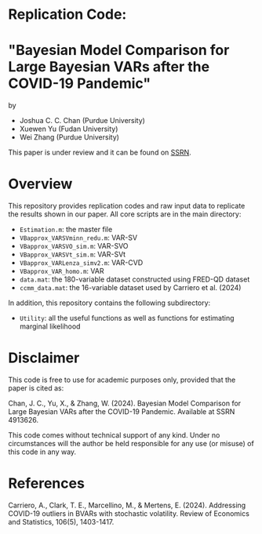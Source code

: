 # Replication Code:
# "Bayesian Model Comparison for Large Bayesian VARs after the COVID-19 Pandemic"
by
- Joshua C. C. Chan (Purdue University)
- Xuewen Yu (Fudan University)
- Wei Zhang (Purdue University)

This paper is under review and it can be found on [SSRN](https://papers.ssrn.com/sol3/papers.cfm?abstract_id=4913626).

# Overview
This repository provides replication codes and raw input data to replicate the results shown in our paper. All core scripts are in the main directory:
- `Estimation.m`: the master file
- `VBapprox_VARSVminn_redu.m`: VAR-SV
- `VBapprox_VARSVO_sim.m`: VAR-SVO
- `VBapprox_VARSVt_sim.m`: VAR-SVt
- `VBapprox_VARLenza_simv2.m`: VAR-CVD
- `VBapprox_VAR_homo.m`: VAR
- `data.mat`: the 180-variable dataset constructed using FRED-QD dataset
- `ccmm_data.mat`: the 16-variable dataset used by Carriero et al. (2024)
  
In addition, this repository contains the following subdirectory:
- `Utility`: all the useful functions as well as functions for estimating marginal likelihood

# Disclaimer
This code is free to use for academic purposes only, provided that the paper is cited as:

Chan, J. C., Yu, X., & Zhang, W. (2024). Bayesian Model Comparison for Large Bayesian VARs after the COVID-19 Pandemic. Available at SSRN 4913626.

This code comes without technical support of any kind. Under no circumstances will the author be held responsible for any use (or misuse) of this code in any way.

# References
Carriero, A., Clark, T. E., Marcellino, M., & Mertens, E. (2024). Addressing COVID-19 outliers in BVARs with stochastic volatility. Review of Economics and Statistics, 106(5), 1403-1417.

